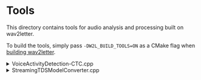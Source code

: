 # Tools

This directory contains tools for audio analysis and processing built on wav2letter.

To build the tools, simply pass `-DW2L_BUILD_TOOLS=ON` as a CMake flag when [building wav2letter](https://github.com/facebookresearch/wav2letter/wiki/General-building-instructions).

<details>
<summary>VoiceActivityDetection-CTC.cpp</summary>

## Voice Activity Detection with CTC + an n-gram Language Model
`VoiceActivityDetection-CTC` contains a simple pipeline that supports a CTC-trained acoustic model trained with wav2letter and n-gram language model in an wav2letter binary format (see the [decoder documentation](https://github.com/facebookresearch/wav2letter/wiki/Beam-Search-Decoder) for more).

### Using the Pipeline
Build the tool with `make VoiceActivityDetection-CTC`.

#### Input List File
First, create an input list file containing the audio data. The list file should exactly follow the standard wav2letter [list input format for training](https://github.com/facebookresearch/wav2letter/blob/master/docs/data_prep.md#audio-and-transcriptions-data), but the transcriptions column should be empty. For instance:
```
// Example input file

[~/speech/data] head analyze.lst
train001 /tmp/000000000.flac 100.03
train002 /tmp/000000001.flac 360.57
train003 /tmp/000000002.flac 123.53
train004 /tmp/000000003.flac 999.99
...
...
```

#### Running
Run the binary:
```
[path to binary]/VoiceActivityDetection-CTC \
    -am [path to model] \
    -lm [path to language model] \
    -test [path to list file] \
    --lexicon [path to lexicon file] \
    --maxload -1 \
    --datadir= \
    --tokensdir [path to directory containing tokens file] \
    --tokens [tokens file name] \
    --outpath [output directory]
```

The script outputs four files named by each input sample ID in the directory specified by outpath:
1. A `.vad` file containing chunk-level probabilities of non-speech based on the probability of silence. These are assigned for each chunk of output; for a model trained with a stride of 1, these will be each frame (10 ms), but for a model with a stride of 8, these will be (80 ms) chunks.
2. An `.sts` file containing the perplexity the predicted sequence based on a specified input in addition to the percentage of the audio containing speech based on the passed `--vadthreshold`.
3. A `.tsc` file containing the most likely token-level transcription of given audio based on the acoustic model output only.
4. A `.fwt` file containing frame or chunk-level token emissions based on the most-likely token emitted for each sample.

### Acoustic Models for Audio Analysis

Below are models compatible with the below audio analysis pipelines.

| File | Dataset | Dev Set | Criterion | Architecture | Lexicon | Tokens |
| - | - | - | - | - | - | - |
| [baseline_dev-other](https://dl.fbaipublicfiles.com/wav2letter/audio_analysis/tds_ctc/model.bin) | LibriSpeech | dev-other | CTC | [Archfile](https://dl.fbaipublicfiles.com/wav2letter/audio_analysis/tds_ctc/arch.txt) | [Lexicon](https://dl.fbaipublicfiles.com/wav2letter/audio_analysis/tds_ctc/dict.lst) | [Tokens](https://dl.fbaipublicfiles.com/wav2letter/audio_analysis/tds_ctc/tokens.lst) |

</details>
<details>
<summary>StreamingTDSModelConverter.cpp</summary>

## Streaming TDS model conversion for running inference pipeline
Once a model is trained in wav2letter++ for streaming TDS models using the [provided recipe](https://github.com/facebookresearch/wav2letter/tree/master/recipes/models/streaming_convnets) possibly customized to suit ones' use-case, the model needs to be serialized to a format which wav2letter@anywhere inference platform can load. `StreamingTDSModelConverter` can be used to do this. Note that the script only supports models trained using the streaming TDS + CTC style architectures as described in the paper [here](https://research.fb.com/publications/scaling-up-online-speech-recognition-using-convnets/).
### Using the Pipeline
Build the tool with `make streaming_tds_model_converter`.
And to run the binary:
```
[path to binary]/streaming_tds_model_converter \
    -am [path to model] \
    --outdir [output directory]
```
The output directory will contain
- `tokens.txt` - Tokens file (with blank symbol included)
- `acoustic_model.bin` - Serialized acoutic model
- `feature_extractor.bin` - Serialized feature extraction model which perform log-mel feature extraction and local normalization

These files can be used to run inference on audio files along with a few other files required for decoding like language model, lexicon etc. See the [tutorial](https://github.com/facebookresearch/wav2letter/wiki/Inference-Run-Examples) for more details.  

</details>
